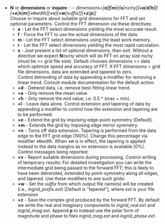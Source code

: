 - **N** or **dimensions** or **inquire** : -- _dimensions=[**a**|**f**|**m**|**r**|**s**|*nx/ny*][**+a**|**d**|**h**|**l**][**+e**|**n**|**m**][**+t**_width_][**+v**][**+w**[_suffix_]][**+z**[**p**]]_\
  Choose or inquire about suitable grid dimensions for FFT and set
  optional parameters. Control the FFT dimension via these directives:
  - **a** - Let the FFT select dimensions yielding the most accurate result.
  - **f** - Force the FFT to use the actual dimensions of the data.
  - **m** - Let the FFT select dimensions using the least work memory.
  - **r** - Let the FFT select dimensions yielding the most rapid calculation.
  - **s** - Just present a list of optional dimensions, then exit.
  Without a directive we expect **N**_nx/ny_ which will do FFT on array size *nx/ny*
  (must be >= grid file size). Default chooses dimensions >= data which optimize speed
  and accuracy of FFT. If FFT dimensions > grid file dimensions, data are extended and
  tapered to zero.\
  Control detrending of data by appending a modifier for removing a linear trend.
  Consult module documentation for the default action:
  - **+d** - Detrend data, i.e. remove best-fitting linear trend.
  - **+a** - Only remove the mean value.
  - **+h** - Only remove the mid value, i.e. 0.5 * (max + min).
  - **+l** - Leave data alone.
  Control extension and tapering of data by appending a modifier to control how
  the extension and tapering are to be performed:
  - **+e** - Extend the grid by imposing edge-point symmetry [Default].
  - **+m** - Extends the grid by imposing edge mirror symmetry.
  - **+n** - Turns off data extension.
  Tapering is performed from the data edge to the FFT grid edge [100%].
  Change this percentage via modifier **+t**_width_. When **+n** is in effect,
  the tapering is applied instead to the data margins as no extension is available [0%].\
  Control messages being reported:
  - **+v** - Report suitable dimensions during processing.
  Control writing of temporary results:
  For detailed investigation you can write the intermediate grid being passed
  to the forward FFT; this is likely to have been detrended, extended by
  point-symmetry along all edges, and tapered. Use these modifiers to ave such grids:
  - **+w** - Set the *suffix* from which output file name(s) will be created
    (i.e., *ingrid_prefix.ext*) [Default is "tapered"], where *ext* is your file extension
  - **+z** -  Save the complex grid produced by the forward FFT. By default we
    write the real and imaginary components to *ingrid_real.ext* and
    *ingrid_imag.ext*.  Append **p** to instead use the polar form of magnitude
    and phase to files *ingrid_mag.ext* and *ingrid_phase.ext*.
